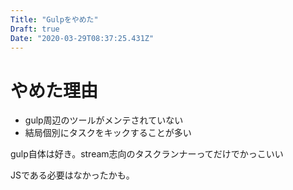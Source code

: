 ```yaml
---
Title: "Gulpをやめた"
Draft: true
Date: "2020-03-29T08:37:25.431Z"
---
```


<!--more-->

# やめた理由

- gulp周辺のツールがメンテされていない
- 結局個別にタスクをキックすることが多い

gulp自体は好き。stream志向のタスクランナーってだけでかっこいい

JSである必要はなかったかも。
